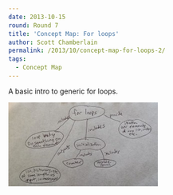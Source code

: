 ```yaml
---
date: 2013-10-15
round: Round 7
title: 'Concept Map: For loops'
author: Scott Chamberlain
permalink: /2013/10/concept-map-for-loops-2/
tags:
  - Concept Map
---
```

A basic intro to generic for loops.

[<img class="alignnone size-medium wp-image-4762" alt="20131015_131920" src="/uploads/2013/10/20131015_131920-300x168.jpg" width="300" height="168" />][1]

 [1]: /uploads/2013/10/20131015_131920.jpg
